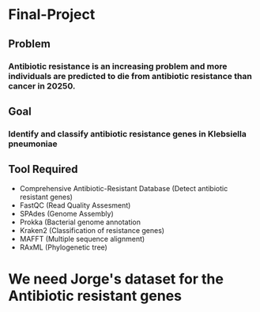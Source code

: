 # Final-Project

## Problem
### Antibiotic resistance is an increasing problem and more individuals are predicted to die from antibiotic resistance than cancer in 20250.

## Goal
### Identify and classify antibiotic resistance genes in Klebsiella pneumoniae

## Tool Required
- Comprehensive Antibiotic-Resistant Database (Detect antibiotic resistant genes) 
- FastQC (Read Quality Assesment)
- SPAdes (Genome Assembly)
- Prokka (Bacterial genome annotation
- Kraken2 (Classification of resistance genes)
- MAFFT (Multiple sequence alignment)
- RAxML (Phylogenetic tree)

# We need Jorge's dataset for the Antibiotic resistant genes
